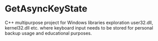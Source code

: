 # GetAsyncKeyState
C++ multipurpose project for Windows libraries exploration user32.dll, kernel32.dll etc. where keyboard input needs to be stored for personal backup usage and educational purposes.
